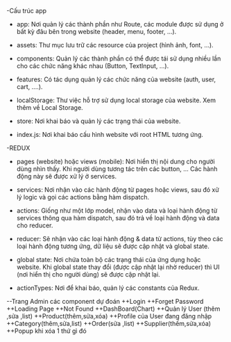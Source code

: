 -Cấu trúc app

- app: Nơi quản lý các thành phần như Route, các module được sử dụng ở bất kỳ đâu bên trong website (header, menu, footer, ...).

- assets: Thư mục lưu trữ các resource của project (hình ảnh, font, ...).

- components: Quản lý các thành phần có thể được tái sử dụng nhiều lần cho các chức năng khác nhau (Button, TextInput, ...).

- features: Có tác dụng quản lý các chức năng của website (auth, user, cart, ....).

- localStorage: Thư việc hỗ trợ sử dụng local storage của website. Xem thêm về Local Storage.

- store: Nơi khai báo và quản lý các trạng thái của website.

- index.js: Nơi khai báo cấu hình website với root HTML tương ứng.

-REDUX

- pages (website) hoặc views (mobile): Nơi hiển thị nội dung cho người dùng nhìn thấy. Khi người dùng tương tác trên các button, ... Các hành động này sẽ được xử lý ở services.

- services: Nơi nhận vào các hành động từ pages hoặc views, sau đó xử lý logic và gọi các actions bằng hàm dispatch.

- actions: Giống như một lớp model, nhận vào data và loại hành động từ services thông qua hàm dispatch, sau đó trả về loại hành động và data cho reducer.

- reducer: Sẽ nhận vào các loại hành động & data từ actions, tùy theo các loại hành động tương ứng, dữ liệu sẽ được cập nhật và global state.

- global state: Nơi chứa toàn bộ các trạng thái của ứng dụng hoặc website. Khi global state thay đổi (được cập nhật lại nhờ reducer) thì UI (nơi hiển thị cho người dùng) sẽ được cập nhật lại.

- actionTypes: Nơi để khai báo, quản lý các constants của Redux.

--Trang Admin các component dự đoán
++Login
++Forget Password
++Loading Page
++Not Found
++DashBoard(Chart)
++Quản lý User (thêm ,sửa ,list)
++Product(thêm,sửa,xóa)
++Profile của User đang đăng nhập
++Category(thêm,sửa,list)
++Order(sửa ,list)
++Supplier(thếm,sửa,xóa)
++Popup khi xóa 1 thứ gì đó
